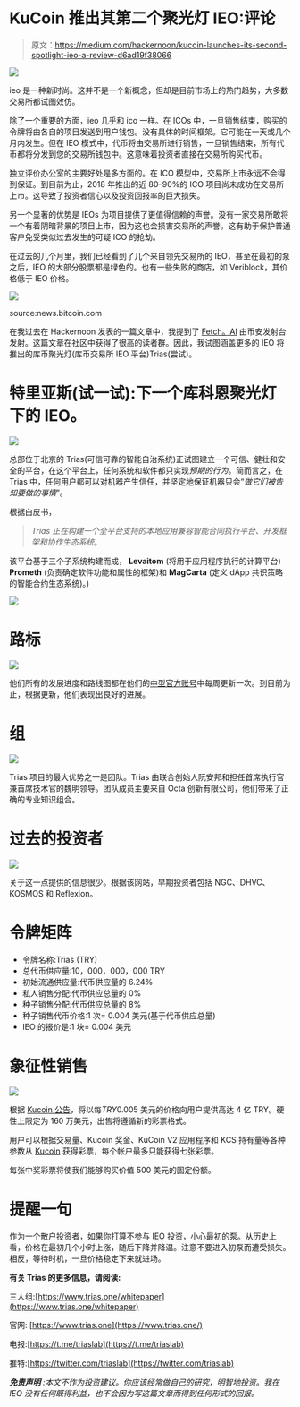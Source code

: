 # KuCoin 推出其第二个聚光灯 IEO:评论

> 原文：<https://medium.com/hackernoon/kucoin-launches-its-second-spotlight-ieo-a-review-d6ad19f38066>

![](img/8ac1d9422d103b6aa280ae9ced2bfeed.png)

ieo 是一种新时尚。这并不是一个新概念，但却是目前市场上的热门趋势，大多数交易所都试图效仿。

除了一个重要的方面，ieo 几乎和 ico 一样。在 ICOs 中，一旦销售结束，购买的令牌将由各自的项目发送到用户钱包。没有具体的时间框架。它可能在一天或几个月内发生。但在 IEO 模式中，代币将由交易所进行销售，一旦销售结束，所有代币都将分发到您的交易所钱包中。这意味着投资者直接在交易所购买代币。

独立评价办公室的主要好处是多方面的。在 ICO 模型中，交易所上市永远不会得到保证。到目前为止，2018 年推出的近 80–90%的 ICO 项目尚未成功在交易所上市。这导致了投资者信心以及投资回报率的巨大损失。

另一个显著的优势是 IEOs 为项目提供了更值得信赖的声誉。没有一家交易所敢将一个有着阴暗背景的项目上市，因为这也会损害交易所的声誉。这有助于保护普通客户免受类似过去发生的可疑 ICO 的抢劫。

在过去的几个月里，我们已经看到了几个来自领先交易所的 IEO，甚至在最初的泵之后，IEO 的大部分股票都是绿色的。也有一些失败的商店，如 Veriblock，其价格低于 IEO 价格。

![](img/cd58e7190271fdad40ee4ccd1ce1fa06.png)

source:news.bitcoin.com

在我过去在 Hackernoon 发表的一篇文章中，我提到了 [Fetch。Al](https://hackernoon.com/ico-news-why-is-binance-betting-on-fetch-ai-51bf3f714d94) 由币安发射台发射。这篇文章在社区中获得了很高的读者群。因此，我试图涵盖更多的 IEO 将推出的库币聚光灯(库币交易所 IEO 平台)Trias(尝试)。

# 特里亚斯(试一试):下一个库科恩聚光灯下的 IEO。

![](img/b67d7d51f7fbb22032ed2e3409e2be8b.png)

总部位于北京的 Trias(可信可靠的智能自治系统)正试图建立一个可信、健壮和安全的平台，在这个平台上，任何系统和软件都只实现*预期的行为*。简而言之，在 Trias 中，任何用户都可以对机器产生信任，并坚定地保证机器只会“*做它们被告知要做的事情*”。

根据白皮书，

> *Trias 正在构建一个全平台支持的本地应用兼容智能合同执行平台、开发框架和协作生态系统*。

该平台基于三个子系统构建而成， **Levaitom** (将用于应用程序执行的计算平台) **Prometh** (负责确定软件功能和属性的框架)和 **MagCarta** (定义 dApp 共识策略的智能合约生态系统)。)

![](img/2e90d1b283a354faee04092b44d9231d.png)

# 路标

![](img/660c79b6ef606b731b745e37b7802ab5.png)

他们所有的发展进度和路线图都在他们的[中型官方账号](/@Triaslab)中每周更新一次。到目前为止，根据更新，他们表现出良好的进展。

# 组

![](img/d16ab5e9dd82710c0671e0d0790d4b61.png)

Trias 项目的最大优势之一是团队。Trias 由联合创始人阮安邦和担任首席执行官兼首席技术官的魏明领导。团队成员主要来自 Octa 创新有限公司，他们带来了正确的专业知识组合。

# 过去的投资者

![](img/e4493ab0a26ae90242be334e2c1dee97.png)

关于这一点提供的信息很少。根据该网站，早期投资者包括 NGC、DHVC、KOSMOS 和 Reflexion。

# 令牌矩阵

*   令牌名称:Trias (TRY)
*   总代币供应量:10，000，000，000 TRY
*   初始流通供应量:代币供应量的 6.24%
*   私人销售分配:代币供应总量的 0%
*   种子销售分配:代币供应总量的 8%
*   种子销售代币价格:1 次= 0.004 美元(基于代币供应总量)
*   IEO 的报价是:1 块= 0.004 美元

# 象征性销售

![](img/36c608266b9b34e5f44d8302936f4ce4.png)

根据 [Kucoin 公告](https://www.kucoin.com/news/en-announcement-of-trias-try-token-sale-on-kucoin-spotlight)，将以每*TRY*0.005 美元的价格向用户提供高达 4 亿 TRY。硬性上限定为 160 万美元，出售将遵循新的彩票格式。

用户可以根据交易量、Kucoin 奖金、KuCoin V2 应用程序和 KCS 持有量等各种参数从 [Kucoin](https://www.kucoin.com/) 获得彩票，每个帐户最多只能获得七张彩票。

每张中奖彩票将使我们能够购买价值 500 美元的固定份额。

# 提醒一句

作为一个散户投资者，如果你打算不参与 IEO 投资，小心最初的泵。从历史上看，价格在最初几个小时上涨，随后下降并降温。注意不要进入初泵而遭受损失。相反，等待时机，一旦价格稳定下来就进场。

**有关 Trias 的更多信息，请阅读:**

三人组:[https://www.trias.one/whitepaper](https://www.trias.one/whitepaper)

官网: [https://www.trias.one](https://www.trias.one/)

电报:[https://t.me/triaslab](https://t.me/triaslab)

推特:[https://twitter.com/triaslab](https://twitter.com/triaslab)

***免责声明*** *:本文不作为投资建议。你应该经常做自己的研究，明智地投资。我在 IEO 没有任何既得利益，也不会因为写这篇文章而得到任何形式的回报。*